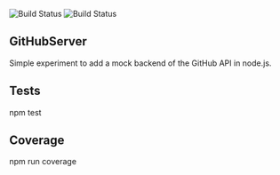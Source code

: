 ![Build Status](https://circleci.com/gh/lasellers/GitHubServer.png?circle-token=e949fd7d7af872231de030feb04b73e843abd3f7)
![Build Status](https://travis-ci.org/lasellers/GitHubServer.svg?branch=master)

## GitHubServer

Simple experiment to add a mock backend of the GitHub API in node.js.

## Tests

npm test

## Coverage

npm run coverage

